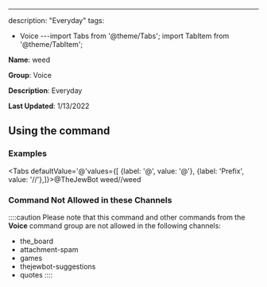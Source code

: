 ---
description: "Everyday"
tags:
  - Voice
---import Tabs from '@theme/Tabs';
import TabItem from '@theme/TabItem';

**Name**: weed

**Group**: Voice

**Description**: Everyday

**Last Updated**: 1/13/2022

## Using the command

### Examples
<Tabs defaultValue='@'values={[ {label: '@', value: '@'}, {label: 'Prefix', value: '//'},]}><TabItem value='@'>@TheJewBot weed</TabItem><TabItem value='//'>//weed</TabItem></Tabs>

### Command Not Allowed in these Channels
::::caution Please note that this command and other commands from the **Voice** command group are not allowed in the following channels:
- the_board
- attachment-spam
- games
- thejewbot-suggestions
- quotes
::::